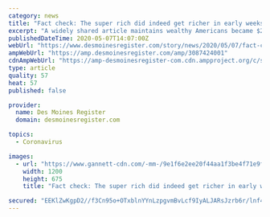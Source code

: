 ```yaml
---
category: news
title: "Fact check: The super rich did indeed get richer in early weeks of coronavirus pandemic"
excerpt: "A widely shared article maintains wealthy Americans became $282 billion richer in the early weeks of the coronavirus pandemic. That's true."
publishedDateTime: 2020-05-07T14:07:00Z
webUrl: "https://www.desmoinesregister.com/story/news/2020/05/07/fact-check-super-rich-got-richer-start-covid-19-pandemic/3087424001/"
ampWebUrl: "https://amp.desmoinesregister.com/amp/3087424001"
cdnAmpWebUrl: "https://amp-desmoinesregister-com.cdn.ampproject.org/c/s/amp.desmoinesregister.com/amp/3087424001"
type: article
quality: 57
heat: 57
published: false

provider:
  name: Des Moines Register
  domain: desmoinesregister.com

topics:
  - Coronavirus

images:
  - url: "https://www.gannett-cdn.com/-mm-/9e1f6e2ee20f44aa1f3be4f71e9f3e52b6ae2c7e/c=0-110-2121-1303/local/-/media/2020/03/07/USATODAY/usatsports/MotleyFool-TMOT-8cd3c263-grow-wealth-coins.jpg?auto=webp&format=pjpg&width=1200"
    width: 1200
    height: 675
    title: "Fact check: The super rich did indeed get richer in early weeks of coronavirus pandemic"

secured: "EEKlZwKgpD2//f3Cn95o+OTxblnYYnLzpgvmBvLcf9IyALJARsJzrb6r/lnf4MF446mHvm/uCZ934KZYiINQWjeCMHpfZg8qpFZ3S06Q1Z64XvkWF50jVEopHxqwaXO1SDNBtz+CUK8+RP2jPj1MHc/tBOD4qv2Kl+Zrmab//o1x3WUwQO3cljmlCc3pzTi915rAurzvGkgMONObd5kF09ojNCwrrelt7ZFmweoG26h63YJ+fOtE6UuxsK/B61gNQjU/V094Mgux66JUDJq1OdIBO/yCwfRGU4sKNjEHOkfVHGvQxocPjIJolPhc4pdX;24532HarYtLiXIgWlphJ+w=="
---
```



